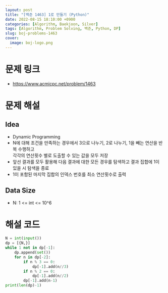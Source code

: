 ```yaml
---
layout: post
title: "[백준 1463] 1로 만들기 (Python)"
date: 2022-08-15 18:10:00 +0900
categories: [Algorithm, Baekjoon, Silver]
tags: [Algorithm, Problem Solving, 백준, Python, DP]
slug: boj-problems-1463
cover:
  image: boj-logo.png
---
```


# 문제 링크
- https://www.acmicpc.net/problem/1463

# 문제 해설

## Idea
- Dynamic Programming
- N에 대해 조건을 만족하는 경우에서 3으로 나누기, 2로 나누기, 1을 빼는 연산을 반복 수행하고   
  각각의 연산횟수 별로 도출할 수 있는 값을 모두 저장
- 앞선 결과를 모두 활용해 다음 결과에 대한 모든 경우를 탐색하고 결과 집합에 1이 있을 시 탐색을 종료
- 1이 포함된 마지막 집합의 인덱스 번호를 최소 연산횟수로 출력

## Data Size
- N: 1 <= int <= 10^6

# 해설 코드

```python
N = int(input())
dp = [{N,}]
while 1 not in dp[-1]:
    dp.append(set())
    for n in dp[-2]:
        if n % 3 == 0:
            dp[-1].add(n//3)
        if n % 2 == 0:
            dp[-1].add(n//2)
        dp[-1].add(n-1)
print(len(dp)-1)
```